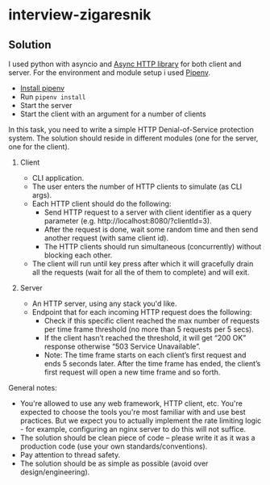 # interview-zigaresnik

## Solution

I used python with asyncio and [Async HTTP library](https://docs.aiohttp.org/en/stable/index.html) for both client and server. 
For the environment and module setup i used [Pipenv](https://docs.pipenv.org/en/latest/).

* [Install pipenv](https://docs.pipenv.org/en/latest/install/#installing-pipenv)
* Run `pipenv install`
* Start the server
* Start the client with an argument for a number of clients


In this task, you need to write a simple HTTP Denial-of-Service protection system.
The solution should reside in different modules (one for the server, one for the client).

1. Client
   
   * CLI application.
   * The user enters the number of HTTP clients to simulate (as CLI args).
   * Each HTTP client should do the following:
      - Send HTTP request to a server with client identifier as a query parameter (e.g. http://localhost:8080/?clientId=3).
      - After the request is done, wait some random time and then send another request (with same client id).
      - The HTTP clients should run simultaneous (concurrently) without blocking each other.
   * The client will run until key press after which it will gracefully drain all the requests (wait for all the of them to complete) and will exit.

2. Server
   * An HTTP server, using any stack you'd like.
   * Endpoint that for each incoming HTTP request does the following:
      - Check if this specific client reached the max number of requests per time frame threshold (no more than 5 requests per 5 secs).
      - If the client hasn’t reached the threshold, it will get “200 OK” response otherwise “503 Service Unavailable”.
      - Note: The time frame starts on each client’s first request and ends 5 seconds later. After the time frame has ended, the client’s first request will open a new time frame and so forth.

General notes:
* You're allowed to use any web framework, HTTP client, etc. You're expected to choose the tools you're most familiar with and use best practices. But we expect you to actually implement the rate limiting logic - for example, configuring an nginx server to do this will not suffice.
* The solution should be clean piece of code – please write it as it was a production code (use your own standards/conventions).
* Pay attention to thread safety.
* The solution should be as simple as possible (avoid over design/engineering).
